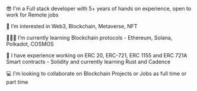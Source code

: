 😎 I'm a Full stack developer with 5+ years of hands on experience, open to work for Remote jobs

👻 I’m interested in Web3, Blockchain, Metaverse, NFT

👨🏻‍💻 I’m currently learning Blockchain protocols - Ethereum, Solana, Polkadot, COSMOS 

🚀 I have experience working on ERC 20, ERC-721, ERC 1155 and ERC 721A Smart contracts - Solidity and currently learning Rust and Cadence

💻 I’m looking to collaborate on Blockchain Projects or Jobs as full time or part time
